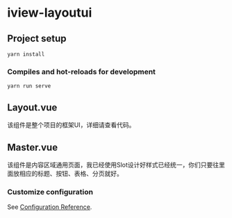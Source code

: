 # iview-layoutui

## Project setup
```
yarn install
```

### Compiles and hot-reloads for development
```
yarn run serve
```

## Layout.vue
该组件是整个项目的框架UI，详细请查看代码。

## Master.vue
该组件是内容区域通用页面，我已经使用Slot设计好样式已经统一，你们只要往里面放相应的标题、按钮、表格、分页就好。

### Customize configuration
See [Configuration Reference](https://cli.vuejs.org/config/).
